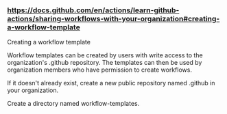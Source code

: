 ### https://docs.github.com/en/actions/learn-github-actions/sharing-workflows-with-your-organization#creating-a-workflow-template
Creating a workflow template

Workflow templates can be created by users with write access
to the organization's .github repository.
The templates can then be used by organization members
who have permission to create workflows.



If it doesn't already exist, create a new public repository named .github in your organization.

Create a directory named workflow-templates.

